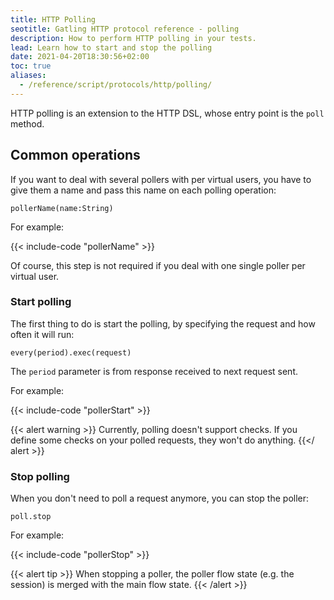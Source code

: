 ```yaml
---
title: HTTP Polling
seotitle: Gatling HTTP protocol reference - polling
description: How to perform HTTP polling in your tests.
lead: Learn how to start and stop the polling
date: 2021-04-20T18:30:56+02:00
toc: true
aliases:
  - /reference/script/protocols/http/polling/
---
```


HTTP polling is an extension to the HTTP DSL, whose entry point is the `poll` method.

## Common operations

If you want to deal with several pollers with per virtual users,
you have to give them a name and pass this name on each polling operation:

`pollerName(name:String)`

For example:

{{< include-code "pollerName" >}}

Of course, this step is not required if you deal with one single poller per virtual user.

### Start polling

The first thing to do is start the polling, by specifying the request and how often it will run:

`every(period).exec(request)`

The `period` parameter is from response received to next request sent.

For example:

{{< include-code "pollerStart" >}}

{{< alert warning >}}
Currently, polling doesn't support checks. If you define some checks on your polled requests, they won't do anything.
{{</ alert >}}

### Stop polling

When you don't need to poll a request anymore, you can stop the poller:

`poll.stop`

For example:

{{< include-code "pollerStop" >}}

{{< alert tip >}}
When stopping a poller, the poller flow state (e.g. the session) is merged with the main flow state.
{{< /alert >}}
